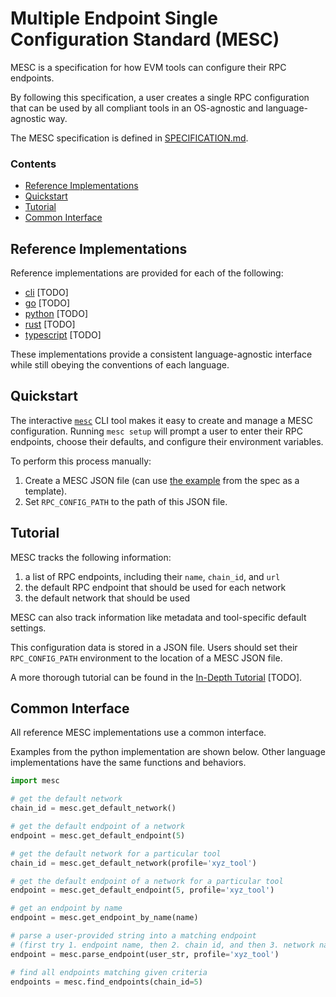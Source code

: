 
# Multiple Endpoint Single Configuration Standard (MESC)

MESC is a specification for how EVM tools can configure their RPC endpoints.

By following this specification, a user creates a single RPC configuration that can be used by all compliant tools in an OS-agnostic and language-agnostic way.

The MESC specification is defined in [SPECIFICATION.md](./SPECIFICATION.md).

### Contents
- [Reference Implementations](#reference-implementations)
- [Quickstart](#quickstart)
- [Tutorial](#tutorial)
- [Common Interface](#common-interface)

## Reference Implementations

Reference implementations are provided for each of the following:
- [cli](/cli) [TODO]
- [go](/go) [TODO]
- [python](/python) [TODO]
- [rust](/rust) [TODO]
- [typescript](/typescript) [TODO]

These implementations provide a consistent language-agnostic interface while still obeying the conventions of each language.

## Quickstart

The interactive [`mesc`](./cli) CLI tool makes it easy to create and manage a MESC configuration. Running `mesc setup` will prompt a user to enter their RPC endpoints, choose their defaults, and configure their environment variables.

To perform this process manually:
1) Create a MESC JSON file (can use [the example](./SPECIFICATION.md#example-rpcconfig) from the spec as a template).
2) Set `RPC_CONFIG_PATH` to the path of this JSON file.

## Tutorial

MESC tracks the following information:
1. a list of RPC endpoints, including their `name`, `chain_id`, and `url`
2. the default RPC endpoint that should be used for each network
3. the default network that should be used

MESC can also track information like metadata and tool-specific default settings.

This configuration data is stored in a JSON file. Users should set their `RPC_CONFIG_PATH` environment to the location of a MESC JSON file.

A more thorough tutorial can be found in the [In-Depth Tutorial]() [TODO].

## Common Interface

All reference MESC implementations use a common interface.

Examples from the python implementation are shown below. Other language implementations have the same functions and behaviors.

```python
import mesc

# get the default network
chain_id = mesc.get_default_network()

# get the default endpoint of a network
endpoint = mesc.get_default_endpoint(5)

# get the default network for a particular tool
chain_id = mesc.get_default_network(profile='xyz_tool')

# get the default endpoint of a network for a particular tool
endpoint = mesc.get_default_endpoint(5, profile='xyz_tool')

# get an endpoint by name
endpoint = mesc.get_endpoint_by_name(name)

# parse a user-provided string into a matching endpoint
# (first try 1. endpoint name, then 2. chain id, and then 3. network name)
endpoint = mesc.parse_endpoint(user_str, profile='xyz_tool')

# find all endpoints matching given criteria
endpoints = mesc.find_endpoints(chain_id=5)
```
